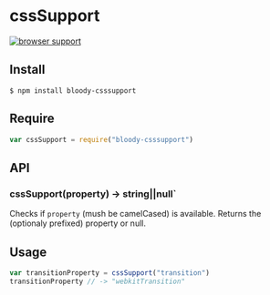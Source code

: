# cssSupport

[![browser support](https://ci.testling.com/bloodyowl/csssupport.png)](https://ci.testling.com/bloodyowl/csssupport)

## Install

```
$ npm install bloody-csssupport
```

## Require

```javascript
var cssSupport = require("bloody-csssupport")
```

## API

### cssSupport(property) -> string||null`

Checks if `property` (mush be camelCased)  is available. Returns the (optionaly prefixed) property or null. 

## Usage

```javascript
var transitionProperty = cssSupport("transition")
transitionProperty // -> "webkitTransition"
```
